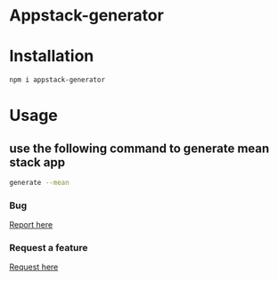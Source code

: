 # Appstack-generator

# Installation 

```bash 
npm i appstack-generator
```

# Usage 

## use the following command to generate mean stack app
```bash
generate --mean
```

### Bug 
<a href="https://github.com/opennpm/Appstack-generator/issues/new?assignees=&labels=&template=bug_report.md&title=">Report here</a>

### Request a feature 
<a href="https://github.com/opennpm/Appstack-generator/issues/new?assignees=&labels=&template=feature_request.md&title=">Request here</a>
